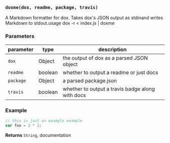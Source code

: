 
### `doxme(dox, readme, package, travis)`

A Markdown formatter for dox. Takes dox&#39;s JSON output as stdinand writes Markdown to stdout.usage
dox -r &lt; index.js | doxme


### Parameters

| parameter | type    | description                                      |
| --------- | ------- | ------------------------------------------------ |
| `dox`     | Object  | the output of dox as a parsed JSON object        |
| `readme`  | boolean | whether to output a readme or just docs          |
| `package` | Object  | a parsed package.json                            |
| `travis`  | boolean | whether to output a travis badge along with docs |


### Example

```js
// this is just an example example
var foo = 2 * 2;
```


**Returns** `String`, documentation


